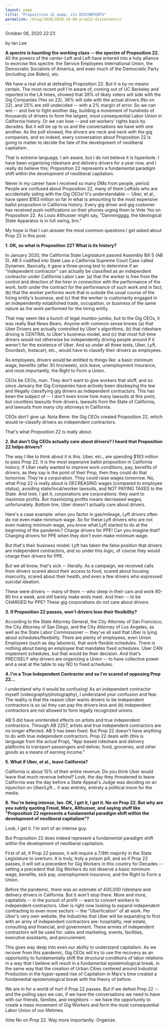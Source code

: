 ```yaml
---
layout: page
title: "Proposition 22 &amp; its DISCONTENTS"
permalink: /blog/2020/2020-10-06-prop22-discontents/
---
```

October 06, 2020 22:23

by Ian Lee

**A spectre is haunting the working class -- the spectre of Proposition 22.** All the powers of the center-Left and Left have entered into a holy alliance to exorcise this spectre: the Service Employees International Union, the Democratic Socialists of America, and even much of the Democratic Party (including Joe Biden), etc.

We have a real shot at defeating Proposition 22. But it is by no means certain. The most recent poll I'm aware of, coming out of UC Berkeley and reported in the LA times, showed that 39% of likely voters will side with the Gig Companies (Yes on 22), 36% will side with the actual drivers (No on 22), and 25% are still undecided -- with a 2% margin of error. So we can win -- and live to fight another day, building a movement of hundreds of thousands of drivers to form the largest, most consequential Labor Union in California history. Or we can lose -- and set workers' rights back by decades. But it will be up to us and the conversations we have with one another. As the poll showed, the drivers are neck and neck with the gig companies, and so indeed, every conversation about Proposition 22 is going to matter to decide the fate of the development of neoliberal capitalism.

That is extreme language, I am aware, but I do not believe it is hyperbole. I have been organizing rideshare and delivery drivers for a year now, and I really do believe this: Proposition 22 represents a fundamental paradigm shift within the development of neoliberal capitalism.

Never in my career have I received so many DMs from people, period. People are confused about Proposition 22, many of them Leftists who are accidentally siding with the Gig CEOs! It's understandable -- Uber, et al., have spent $183 million so far in what is amounting to the most expensive ballot proposition in California history. Every gig driver and gig customer has received push notifications on their phones urging them to Vote Yes on Proposition 22. As Louis Althusser might say, "Dannnngggg, the Ideological State Apparatus is in full swing, bro."

My hope is that I can answer the most common questions I get asked about Prop 22 in this post.

**1. OK, so what is Proposition 22? What is its history?**

In January 2020, the California State Legislature passed Assembly Bill 5 (AB 5). AB 5 codified into State Law a California Supreme Court Case called Dynamex. Basically, it gave a three-prong test to determine if an "independent contractor" can actually be classified as an independent contractor under California Labor Law: (a) that the worker is free from the control and direction of the hirer in connection with the performance of the work, both under the contract for the performance of such work and in fact; (b) that the worker performs work that is outside the usual course of the hiring entity's business; and (c) that the worker is customarily engaged in an independently established trade, occupation, or business of the same nature as the work performed for the hiring entity.

That may seem like a bunch of legal mumbo-jumbo, but to the Gig CEOs, it was really Bad News Bears. Anyone with common sense knows (a) that Uber Drivers are actually controlled by Uber's algorithms, (b) that rideshare driving is CENTRAL to Uber's business model, and (c) that most full-time drivers would not otherwise be independently driving people around if it weren't for the existence of Uber. And so under all three tests, Uber, Lyft, Doordash, Instacart, etc., would have to classify their drivers as employees.

As employees, drivers would be entitled to things like: a basic minimum wage, benefits (after 30 hrs/week), sick leave, unemployment insurance, and most importantly, the Right to Form a Union.

CEOs be CEOs, man. They don't want to give workers that stuff, and so since January the Gig Companies have actively been disobeying the law and illegally classifying gig drivers as independent contractors. This has been the subject of -- I don't even know how many lawsuits at this point, but countless lawsuits from drivers, lawsuits from the State of California, and lawsuits from many city attorneys in California.

CEOs don't give up. Nota Bene: the Gig CEOs created Proposition 22, which would re-classify drivers as independent contractors.

That's what Proposition 22 is really about.

**2. But don't Gig CEOs actually care about drivers? I heard that Proposition 22 helps drivers?**

The way I like to think about it is this. Uber, etc., are spending $183 million to pass Prop 22. It is the most expensive ballot proposition in California history. If Uber really wanted to improve work conditions, pay, benefits of drivers, as they say is the point of their Prop, then they could do that tomorrow. They're a corporation. They could raise wages tomorrow. No, what Prop 22 is really about is DECREASING wages (compared to employee status), avoiding state/local/worker lawsuits, and NOT PAYING TAXES to the State. And look, I get it, corporations are corporations: they want to maximize profits. But maximizing profits means decreased wages, unfortunately. Bottom line, Uber doesn't actually care about drivers.

Here's a case example: when you factor in gas/mileage, Lyft drivers often do not even make minimum wage. So for these Lyft drivers who are not even making minimum wage, you know what Lyft started to do at the beginning of the pandemic? Charge drivers for PPE! Can you imagine that? Charging drivers for PPE when they don't even make minimum wage.

But that's their business model: Lyft has taken the false position that drivers are independent contractors, and so under this logic, of course they would charge their drivers for PPE.

But we all know, that's sick -- literally. As a campaign, we received calls from drivers scared about their access to food, scared about housing insecurity, scared about their health, and even a few drivers who expressed suicidal ideation.

These were drivers -- many of them -- who sleep in their cars and work 60-80 hrs a week, and still barely make ends meet. And then -- to be CHARGED for PPE? These gig corporations do not care about drivers.

**3. If Proposition 22 passes, won't drivers lose their flexibility?**

According to the State Attorney General, the City Attorney of San Francisco, the City Attorney of San Diego, and the City Attorney of Los Angeles, as well as the State Labor Commissioner -- they've all said that Uber is lying about schedules/flexibility. There are plenty of employees, even Union Employees (such as day laborers), that work flexible schedules. There is nothing about being an employee that mandates fixed schedules. Uber CAN implement schedules, but that would be their decision. And that's PRECISELY why drivers are organizing a Union -- to have collective power and a seat at the table to say NO to fixed schedules.

**4. I'm a True Independent Contractor and so I'm scared of opposing Prop 22...**

I understand why it would be confusing! As an independent contractor myself (videography/photography), I understand your confusion and fear. The reality is that the reason Uber wants drivers to be independent contractors is so (a) they can pay the drivers less and (b) independent contractors are not allowed to form legally recognized unions.

AB 5 did have unintended effects on artists and true independent contractors. Through AB 2257, artists and true independent contractors are no longer effected. AB 5 has been fixed. But Prop 22 doesn't have anything to do with true independent contractors. Prop 22 deals with (this is language from the actual Prop), "App-based rideshare and delivery platforms to transport passengers and deliver, food, groceries, and other goods as a means of earning income."

**5. What if Uber, et al., leave California?**

California is about 15% of their entire revenue. Do you think Uber would leave that much revenue behind? Look, the day they threatened to leave California was the day before a State Appeal's Judge was deciding on an injunction on Uber/Lyft... it was entirely, entirely a political move for the media.

**6. You're being intense, Ian. OK, I get it, I get it. No on Prop 22. But why are you subtly quoting Freud, Marx, Althusser, and saying stuff like "Proposition 22 represents a fundamental paradigm shift within the development of neoliberal capitalism"?**

Look, I get it. I'm sort of an intense guy.

But Proposition 22 does indeed represent a fundamental paradigm shift within the development of neoliberal capitalism.

First of all, if Prop 22 passes, it will require a 7/8th majority in the State Legislature to overturn. It is truly, truly a poison pill, and so if Prop 22 passes, it will set a precedent for Gig Workers in this country for Decades -- setting a precedent that Gig Workers do not deserve a basic minimum wage, benefits, sick pay, unemployment insurance, and the Right to Form a Union.

Before the pandemic, there was an estimate of 400,000 rideshare and delivery drivers in California. But it won't stop there. More and more, capitalists -- in the pursuit of profit -- want to convert workers to independent contractors. Uber is right now looking to expand independent contracting to even more sectors -- the "Uberfication" of all work. Per Uber's very own website, the Industries that Uber will be expanding to first with an army of independent contractors are: hospitality, real estate, consulting and financial, and government. These armies of independent contractors will be used for: sales and marketing, events, facilities, executive assistants, and procurement.

This goes way deep into even our ability to understand capitalism. As we recover from this pandemic, Gig CEOs will try to use the recovery as an opportunity to fundamentally shift the structural conditions of labor relations in a way that I believe will result in a fundamental epistemological break, in the same way that the creation of Urban Cities centered around Industrial Production in the hyper-speed rise of Capitalism in Marx's time created a fundamental epistemological break with the theory of before.

We are in for a world of hurt if Prop 22 passes. But if we defeat Prop 22 -- and the polling says we can, if we have the conversations we need to have with our friends, families, and neighbors -- we have the opportunity to create a mass movement of Gig Workers and form the most consequential Labor Union of our lifetimes.

Vote No on Prop 22. Way more importantly: Organize.

